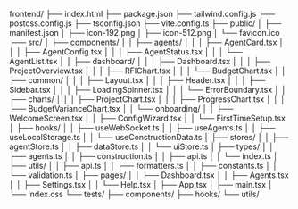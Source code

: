 frontend/
├── index.html
├── package.json
├── tailwind.config.js
├── postcss.config.js
├── tsconfig.json
├── vite.config.ts
├── public/
│   ├── manifest.json
│   ├── icon-192.png
│   ├── icon-512.png
│   └── favicon.ico
├── src/
│   ├── components/
│   │   ├── agents/
│   │   │   ├── AgentCard.tsx
│   │   │   ├── AgentConfig.tsx
│   │   │   ├── AgentStatus.tsx
│   │   │   └── AgentList.tsx
│   │   ├── dashboard/
│   │   │   ├── Dashboard.tsx
│   │   │   ├── ProjectOverview.tsx
│   │   │   ├── RFIChart.tsx
│   │   │   └── BudgetChart.tsx
│   │   ├── common/
│   │   │   ├── Layout.tsx
│   │   │   ├── Header.tsx
│   │   │   ├── Sidebar.tsx
│   │   │   ├── LoadingSpinner.tsx
│   │   │   └── ErrorBoundary.tsx
│   │   ├── charts/
│   │   │   ├── ProjectChart.tsx
│   │   │   ├── ProgressChart.tsx
│   │   │   └── BudgetVarianceChart.tsx
│   │   └── onboarding/
│   │       ├── WelcomeScreen.tsx
│   │       ├── ConfigWizard.tsx
│   │       └── FirstTimeSetup.tsx
│   ├── hooks/
│   │   ├── useWebSocket.ts
│   │   ├── useAgents.ts
│   │   ├── useLocalStorage.ts
│   │   └── useConstructionData.ts
│   ├── stores/
│   │   ├── agentStore.ts
│   │   ├── dataStore.ts
│   │   └── uiStore.ts
│   ├── types/
│   │   ├── agents.ts
│   │   ├── construction.ts
│   │   ├── api.ts
│   │   └── index.ts
│   ├── utils/
│   │   ├── api.ts
│   │   ├── formatters.ts
│   │   ├── constants.ts
│   │   └── validation.ts
│   ├── pages/
│   │   ├── Dashboard.tsx
│   │   ├── Agents.tsx
│   │   ├── Settings.tsx
│   │   └── Help.tsx
│   ├── App.tsx
│   ├── main.tsx
│   └── index.css
└── tests/
    ├── components/
    ├── hooks/
    └── utils/